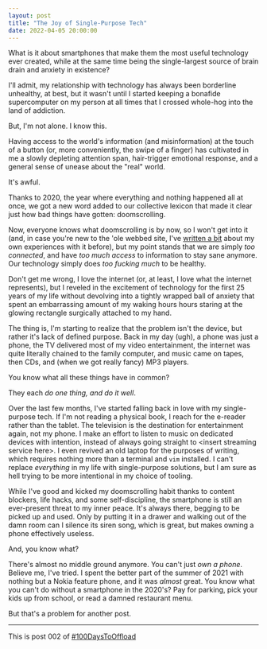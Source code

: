 ```yaml
---
layout: post
title: "The Joy of Single-Purpose Tech"
date: 2022-04-05 20:00:00
---
```


What is it about smartphones that make them the most useful technology ever
created, while at the same time being the single-largest source of brain drain
and anxiety in existence?

I'll admit, my relationship with technology has always been borderline unhealthy,
at best, but it wasn't until I started keeping a bonafide supercomputer on my
person at all times that I crossed whole-hog into the land of addiction.

But, I'm not alone. I know this.

Having access to the world's information (and misinformation) at the touch of a
button (or, more conveniently, the swipe of a finger) has cultivated in me a
slowly depleting attention span, hair-trigger emotional response, and a general
sense of unease about the "real" world.

It's awful.

Thanks to 2020, the year where everything and nothing happened all at once, we
got a new word added to our collective lexicon that made it clear just how bad
things have gotten: doomscrolling.

Now, everyone knows what doomscrolling is by now, so I won't get into it (and, in
case you're new to the 'ole webbed site, I've
[written a bit](/2020/12/14/get-a-typewriter-write-a-friend.html) about my own
experiences with it before), but my point stands that we are simply *too
connected*, and have *too much access* to information to stay sane anymore. Our
technology simply does *too fucking much* to be healthy.

Don't get me wrong, I love the internet (or, at least, I love what the internet
represents), but I reveled in the excitement of technology for the first 25 years
of my life without devolving into a tightly wrapped ball of anxiety that spent
an embarrassing amount of my waking hours hours staring at the glowing rectangle
surgically attached to my hand.

The thing is, I'm starting to realize that the problem isn't the device, but
rather it's lack of defined purpose. Back in my day (ugh), a phone was just a
phone, the TV delivered most of my video entertainment, the internet was quite
literally chained to the family computer, and music came on tapes, then CDs, and
(when we got really fancy) MP3 players.

You know what all these things have in common?

They each *do one thing, and do it well*.

Over the last few months, I've started falling back in love with my single-purpose
tech. If I'm not reading a physical book, I reach for the e-reader rather than
the tablet. The television is the destination for entertainment again, not my
phone. I make an effort to listen to music on dedicated devices with intention,
instead of always going straight to \<insert streaming service here\>. I even
revived an old laptop for the purposes of writing, which requires nothing more
than a terminal and `vim` installed. I can't replace *everything* in my life with
single-purpose solutions, but I am sure as hell trying to be more intentional in
my choice of tooling.

While I've good and kicked my doomscrolling habit thanks to content blockers,
life hacks, and some self-discipline, the smartphone is still an ever-present
threat to my inner peace. It's always there, begging to be picked up and used.
Only by putting it in a drawer and walking out of the damn room can I silence its
siren song, which is great, but makes owning a phone effectively useless.

And, you know what?

There's almost no middle ground anymore. You can't just *own
a phone*. Believe me, I've tried. I spent the better part of the summer of 2021
with nothing but a Nokia feature phone, and it was *almost* great. You know what
you can't do without a smartphone in the 2020's? Pay for parking, pick your kids
up from school, or read a damned restaurant menu.

But that's a problem for another post.

---

This is post 002 of [#100DaysToOffload](https://100daystooffload.com/)